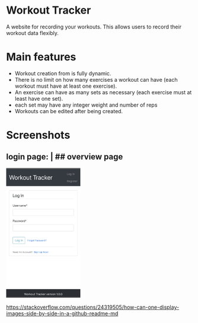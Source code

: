 # Workout Tracker

A website for recording your workouts. This allows users to record their workout data flexibly. 


# Main features

- Workout creation from is fully dynamic.
- There is no limit on how many exercises a workout can have (each workout must have at least one exercise).
- An exercise can have as many sets as necessary (each exercise must at least have one set).
- each set may have any integer weight and number of reps
- Workouts can be edited after being created.


# Screenshots 

## login page:                                                                  |   ## overview page

<img src="./design/screenshots/login.JPG" alt="drawing" width="200"/>

https://stackoverflow.com/questions/24319505/how-can-one-display-images-side-by-side-in-a-github-readme-md